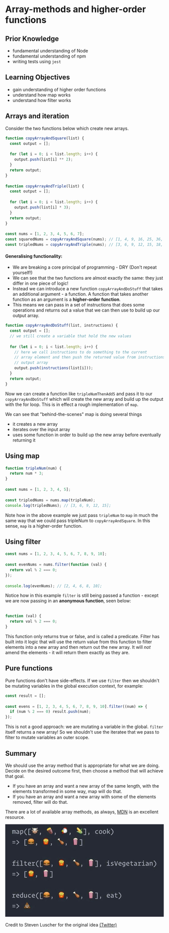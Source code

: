 # Array-methods and higher-order functions

## Prior Knowledge

- fundamental understanding of Node
- fundamental understanding of npm
- writing tests using `jest`

## Learning Objectives

- gain understanding of higher order functions
- understand how map works
- understand how filter works

## Arrays and iteration

Consider the two functions below which create new arrays.

```js
function copyArrayAndSquare(list) {
  const output = [];

  for (let i = 0; i < list.length; i++) {
    output.push(list[i] ** 2);
  }
  return output;
}

function copyArrayAndTriple(list) {
  const output = [];

  for (let i = 0; i < list.length; i++) {
    output.push(list[i] * 3);
  }
  return output;
}

const nums = [1, 2, 3, 4, 5, 6, 7];
const squaredNums = copyArrayAndSquare(nums); // [1, 4, 9, 16, 25, 36, 49];
const tripledNums = copyArrayAndTriple(nums); // [3, 6, 9, 12, 15, 18, 21];
```

#### Generalising functionality:

- We are breaking a core principal of programming - DRY (Don't repeat yourself!)
- We can see that the two functions are almost exactly the same: they just differ in one piece of logic!
- Instead we can introduce a new function `copyArrayAndDoStuff` that takes an additional argument - a function. A function that takes another function as an argument is a **higher-order function**.
- This means we can pass in a set of instructions that does some operations and returns out a value that we can then use to build up our output array.

```js
function copyArrayAndDoStuff(list, instructions) {
  const output = [];
  // we still create a variable that hold the new values

  for (let i = 0; i < list.length; i++) {
    // here we call instructions to do something to the current
    // array element and then push the returned value from instructions to our
    // output array
    output.push(instructions(list[i]));
  }
  return output;
}
```

Now we can create a function like `tripleNumThenAdd5` and pass it to our `copyArrayAndDoStuff` which will create the new array and build up the output with the for loop. This is in effect a rough implementation of `map`.

We can see that "behind-the-scenes" map is doing several things

- it creates a new array
- iterates over the input array
- uses some function in order to build up the new array before eventually returning it

## Using map

```js
function tripleNum(num) {
  return num * 3;
}

const nums = [1, 2, 3, 4, 5];

const tripledNums = nums.map(tripleNum);
console.log(tripledNums); // [3, 6, 9, 12, 15];
```

Note how in the above example we just pass `tripleNum` to `map` in much the same way that we could pass tripleNum to `copyArrayAndSquare`. In this sense, `map` is a higher-order function.

## Using filter

```js
const nums = [1, 2, 3, 4, 5, 6, 7, 8, 9, 10];

const evenNums = nums.filter(function (val) {
  return val % 2 === 0;
});

console.log(evenNums); // [2, 4, 6, 8, 10];
```

Notice how in this example `filter` is still being passed a function - except we are now passing in an **anonymous function**, seen below:

```js

function (val) {
  return val % 2 === 0;
}

```

This function only returns true or false, and is called a predicate. Filter has built into it logic that will use the return value from this function to filter elements into a new array and then return out the new array. It will _not_ amend the elements - it will return them exactly as they are.

## Pure functions

Pure functions don't have side-effects. If we use `filter` then we shouldn't be mutating variables in the global execution context, for example:

```js
const result = [];

const evens = [1, 2, 3, 4, 5, 6, 7, 8, 9, 10].filter((num) => {
  if (num % 2 === 0) result.push(num);
});
```

This is not a good approach: we are mutating a variable in the global. `filter` itself returns a new array! So we shouldn't use the iteratee that we pass to filter to mutate variables an outer scope.

## Summary

We should use the array method that is appropriate for what we are doing. Decide on the desired outcome first, then choose a method that will achieve that goal.

- If you have an array and want a new array of the same length, with the elements transformed in some way, map will do that.
- If you have an array and want a new array with some of the elements removed, filter will do that.

There are a lot of available array methods, as always, [MDN](https://developer.mozilla.org/en-US/docs/Web/JavaScript/Reference/Global_Objects/Array) is an excellent resource.

![a vaguely amusing representation of map, filter and reduce using food](./array-methods.jpg "a vaguely amusing representation of map, filter and reduce using food")

Credit to Steven Luscher for the original idea [(Twitter)](https://twitter.com/steveluscher)
